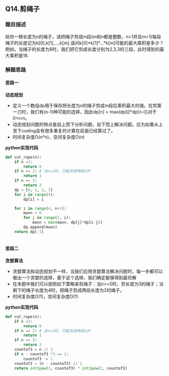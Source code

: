 ## Q14.剪绳子
### 题目描述
给你一根长度为n的绳子，请把绳子剪成m段(m和n都是整数，n>1并且m>1)每段绳子的长度记为k[0],k[1],...,k[m].请问k[0]\*k[1]\*...*k[m]可能的最大乘积是多少？例如，当绳子的长度为8时，我们把它剪成长度分别为2,3,3的三段，此时得到的最大乘积是18.
### 解题思路
#### 思路一
**动态规划**
- 定义一个数组dp用于保存把长度为n的绳子剪成m段后乘积最大的值。在剪第一刀时，我们有(n-1)种可能的选择，因此dp[n] = max(dp[i]*dp[n-i])对于0<i<n。
- 动态规划问题的特点是自上而下分析问题，自下而上解决问题。应为如果从上至下coding会有很多重复的计算在前面已经算过了。
- 时间复杂度O(n*n)，空间复杂度O(n)

**python实现代码**
```python
def cut_rope(n):
    if n <2:
        return 0
    if n == 2: # 当n=2时，只能剪成两段1的
        return 1
    if n == 3:
        return 2
    dp = [0, 1, 2, 3]
    for i in range(4):
        dp[i] = i

    for i in range(4, n+1):
        maxn = 0
        for j in range(1, i):
            maxn = max(maxn, dp[j]*dp[i-j])
        dp.append(maxn)
    return dp[-1]
    
```

#### 思路二
**贪婪算法**
- 贪婪算法和动态规划不一样，当我们应用贪婪算法解决问题时，每一步都可以做出一个贪婪的选择，基于这个选择，我们确定能够得到最优解
- 在本题中我们可以按照如下策略来剪绳子：当n>=5时，剪长度为3的绳子；当剩下的绳子长度为4时，把绳子剪成两段长度为2的绳子。
- 时间复杂度O(1)，空间复杂度O(1)

**python实现代码**
```python
def cut_rope(n):
    if n <2:
        return 0
    if n == 2: # 当n=2时，只能剪成两段1的
        return 1
    if n == 3:
        return 2
    countof3 = n // 3
    if n - countof3 *3 == 1:
        countof3 -= 1
    countof2 = (n - countof3) // 2
    return int(pow(3, countof3) * int(pow(2, countof2)
```